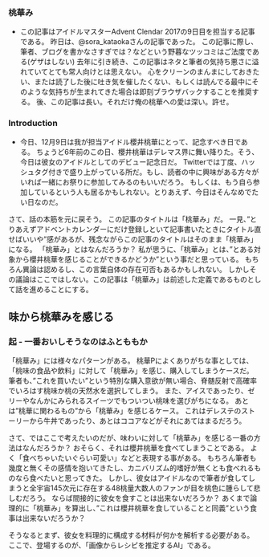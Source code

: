 ### 桃華み
- この記事はアイドルマスターAdvent Clendar 2017の9日目を担当する記事である。
昨日は、@sora_kataokaさんの記事であった。
この記事に際し、筆者、ブログを書かなさすぎでは？などという野暮なツッコミはご法度である(ゲザはしない)
去年に引き続き、この記事はネタと筆者の気持ち悪さに溢れていてとても常人向けとは思えない。
心をクリーンのまんまにしておきたい、または読了した後に吐き気を催したくない、もしくは読んでる最中にそのような気持ちが生まれてきた場合は即刻ブラウザバックすることを推奨する。
後、この記事は長い。それだけ俺の桃華への愛は深い。許せ。

### Introduction
- 今日、12月9日は我が担当アイドル櫻井桃華にとって、記念すべき日である。
ちょうど6年前のこの日、櫻井桃華はデレマス界に舞い降りた。そう、今日は彼女のアイドルとしてのデビュー記念日だ。
Twitterでは丁度、ハッシュタグ付きで盛り上がっている所だ。もし、読者の中に興味がある方々がいれば一緒にお祭りに参加してみるのもいいだろう。
もしくは、もう自ら参加しているという人も居るかもしれない。とりあえず、今日はそんなめでたい日なのだ。

さて、話の本筋を元に戻そう。
この記事のタイトルは「桃華み」だ。
一見、”とりあえずアドベントカレンダーにだけ登録しといて記事書いたときにタイトル直せばいいや”感があるが、残念ながらこの記事のタイトルはそのまま「桃華み」になる。
「桃華み」とはなんだろうか？
私が思うに、「桃華み」とは、”とある対象から櫻井桃華を感じることができるかどうか”という事だと思っている。
もちろん異論は認めるし、この言葉自体の存在可否もあるかもしれない。
しかしその議論はここではしない。この記事は「桃華み」は前述した定義であるものとして話を進めることにする。

## 味から桃華みを感じる

### 起 - 一番おいしそうなのはふとももか
「桃華み」には様々なパターンがある。
桃華Pによくありがちな事としては、「桃味の食品や飲料」に対して「桃華み」を感じ、購入してしまうケースだ。
筆者も、”これを買いたい”という特別な購入意欲が無い場合、脊髄反射で高確率でいろはす桃味か桃の天然水を選択してしまう。
また、アイスであったり、ゼリーやなんかにみられるスイーツでもついつい桃味を選びがちになる。
あとは”桃華に関わるもの”から「桃華み」を感じるケース。
これはデレステのストーリーから牛丼であったり、あとはココアなどがそれにあてはまるだろう。

さて、ではここで考えたいのだが、味わいに対して「桃華み」を感じる一番の方法はなんだろうか？
おそらく、それは櫻井桃華を食べてしまうことである。
よく「食べちゃいたいぐらい可愛い」などと表現する事がある。
もちろん筆者も幾度と無くその感情を抱いてきたし、カニバリズム的嗜好が無くとも食べれるものなら食べたいと思ってきた。
しかし、彼女はアイドルなので筆者が食してしまうと全宇宙145次元に存在する48桃量大数人のファンが目を桃色に腫らして悲しむだろう。
ならば間接的に彼女を食すことは出来ないだろうか？
あくまで論理的に「桃華み」を算出し、”これは櫻井桃華を食していることと同義”という食事は出来ないだろうか？

そうなるとまず、彼女を料理的に構成する材料が何かを解析する必要がある。
ここで、登場するのが、「画像からレシピを推定するAI」である。
